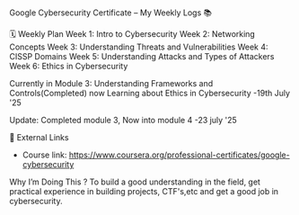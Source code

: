 Google Cybersecurity Certificate – My Weekly Logs 📚

 🗓️ Weekly Plan
 Week 1: Intro to Cybersecurity 
 Week 2: Networking Concepts 
 Week 3: Understanding Threats and Vulnerabilities
 Week 4: CISSP Domains
 Week 5: Understanding Attacks and Types of Attackers
 Week 6: Ethics in Cybersecurity
 
 Currently in Module 3: Understanding Frameworks and Controls(Completed)
              now Learning about Ethics in Cybersecurity -19th July '25

Update: Completed module 3, Now into module 4 -23 july '25


 🔗 External Links
- Course link: https://www.coursera.org/professional-certificates/google-cybersecurity


 Why I’m Doing This ?
To build a good understanding in the field, get practical experience in building projects, CTF's,etc and get a good job in  cybersecurity.
